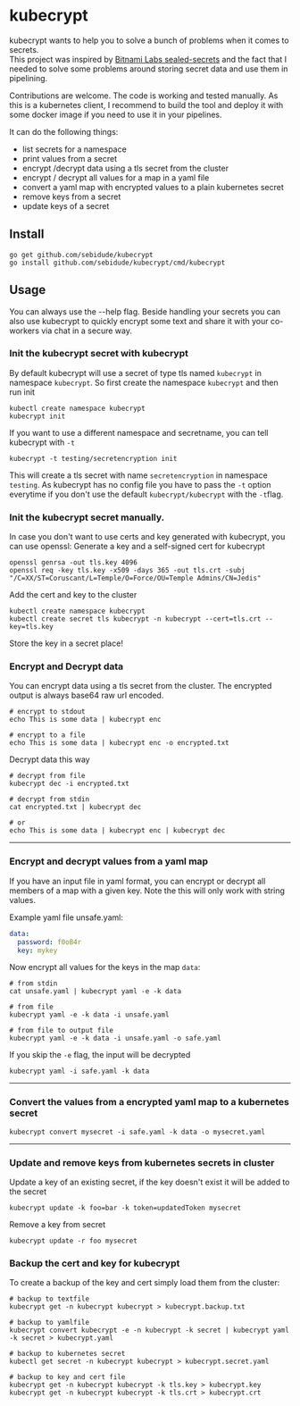 # kubecrypt

kubecrypt wants to help you to solve a bunch of problems when it comes to secrets.  
This project was inspired by [Bitnami Labs sealed-secrets](https://github.com/bitnami-labs/sealed-secrets) and the fact that I needed to solve some problems around storing secret data and use them in pipelining.  

Contributions are welcome. The code is working and tested manually. As this is a kubernetes client, I recommend to build the tool and deploy it with some docker image if you need to use it in your pipelines.  

It can do the following things:
* list secrets for a namespace
* print values from a secret
* encrypt /decrypt data using a tls secret from the cluster
* encrypt / decrypt all values for a map in a yaml file
* convert a yaml map with encrypted values to a plain kubernetes secret
* remove keys from a secret
* update keys of a secret

## Install

```
go get github.com/sebidude/kubecrypt
go install github.com/sebidude/kubecrypt/cmd/kubecrypt
```



## Usage

You can always use the --help flag. Beside handling your secrets you can also use kubecrypt to quickly encrypt some text and share it with your co-workers via chat in a secure way.  

### Init the kubecrypt secret with kubecrypt
By default kubecrypt will use a secret of type tls named `kubecrypt` in namespace `kubecrypt`. So first create the namespace `kubecrypt` and  then run init
```
kubectl create namespace kubecrypt
kubecrypt init
```
If you want to use a different namespace and secretname, you can tell kubecrypt with `-t`
```
kubecrypt -t testing/secretencryption init
```
This will create a tls secret with name `secretencryption` in namespace `testing`. As kubecrypt has no config file you have to pass the `-t` option everytime if you don't use the default `kubecrypt/kubecrypt` with the `-t`flag. 

### Init the kubecrypt secret manually.

In case you don't want to use certs and key generated with kubecrypt, you can use openssl:
Generate a key and a self-signed cert for kubecrypt
```
openssl genrsa -out tls.key 4096
openssl req -key tls.key -x509 -days 365 -out tls.crt -subj "/C=XX/ST=Coruscant/L=Temple/O=Force/OU=Temple Admins/CN=Jedis"
```

Add the cert and key to the cluster
```
kubectl create namespace kubecrypt
kubectl create secret tls kubecrypt -n kubecrypt --cert=tls.crt --key=tls.key
```

Store the key in a secret place!

### Encrypt and Decrypt data

You can encrypt data using a tls secret from the cluster. The encrypted output is always base64 raw url encoded.

```
# encrypt to stdout
echo This is some data | kubecrypt enc

# encrypt to a file
echo This is some data | kubecrypt enc -o encrypted.txt
```

Decrypt data this way
```
# decrypt from file
kubecrypt dec -i encrypted.txt

# decrypt from stdin
cat encrypted.txt | kubecrypt dec

# or
echo This is some data | kubecrypt enc | kubecrypt dec
```

---
### Encrypt and decrypt values from a yaml map

If you have an input file in yaml format, you can encrypt or decrypt all members of a map with a given key. Note the this will only work with string values.

Example yaml file unsafe.yaml:

```yaml
data:
  password: f0oB4r
  key: mykey
```

Now encrypt all values for the keys in the map `data`:

```
# from stdin
cat unsafe.yaml | kubecrypt yaml -e -k data

# from file
kubecrypt yaml -e -k data -i unsafe.yaml

# from file to output file
kubecrypt yaml -e -k data -i unsafe.yaml -o safe.yaml
```

If you skip the `-e` flag, the input will be decrypted

```
kubecrypt yaml -i safe.yaml -k data
```

---
### Convert the values from a encrypted yaml map to a kubernetes secret

```
kubecrypt convert mysecret -i safe.yaml -k data -o mysecret.yaml
```

---
### Update and remove keys from kubernetes secrets in cluster

Update a key of an existing secret, if the key doesn't exist it will be added to the secret

```
kubecrypt update -k foo=bar -k token=updatedToken mysecret
```

Remove a key from secret
```
kubecrypt update -r foo mysecret
```

### Backup the cert and key for kubecrypt
To create a backup of the key and cert simply load them from the cluster:

```
# backup to textfile
kubecrypt get -n kubecrypt kubecrypt > kubecrypt.backup.txt

# backup to yamlfile
kubecrypt convert kubecrypt -e -n kubecrypt -k secret | kubecrypt yaml -k secret > kubecrypt.yaml

# backup to kubernetes secret
kubectl get secret -n kubecrypt kubecrypt > kubecrypt.secret.yaml

# backup to key and cert file
kubecrypt get -n kubecrypt kubecrypt -k tls.key > kubecrypt.key
kubecrypt get -n kubecrypt kubecrypt -k tls.crt > kubecrypt.crt

```